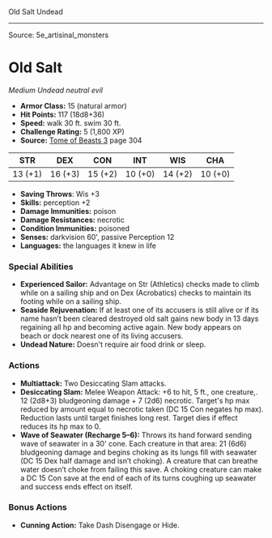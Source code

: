 <MonsterName/>Old Salt</MonsterName>
<CreatureType/>Undead</CreatureType>



---

Source: 5e_artisinal_monsters

# Old Salt

*Medium* *Undead* *neutral evil*

- **Armor Class:** 15 (natural armor)
- **Hit Points:** 117 (18d8+36)
- **Speed:** walk 30 ft. swim 30 ft.
- **Challenge Rating:** 5 (1,800 XP)
- **Source:** [Tome of Beasts 3](https://koboldpress.com/kpstore/product/tome-of-beasts-3-for-5th-edition/) page 304

| STR | DEX | CON | INT | WIS | CHA |
| --- | --- | --- | --- | --- | --- |
| 13 (+1) | 16 (+3) | 15 (+2) | 10 (+0) | 14 (+2) | 10 (+0) |

- **Saving Throws**: Wis +3
- **Skills:** perception +2
- **Damage Immunities:** poison
- **Damage Resistances:** necrotic
- **Condition Immunities:** poisoned
- **Senses:** darkvision 60', passive Perception 12
- **Languages:** the languages it knew in life

### Special Abilities

- **Experienced Sailor:** Advantage on Str (Athletics) checks made to climb while on a sailing ship and on Dex (Acrobatics) checks to maintain its footing while on a sailing ship.
- **Seaside Rejuvenation:** If at least one of its accusers is still alive or if its name hasn’t been cleared destroyed old salt gains new body in 13 days regaining all hp and becoming active again. New body appears on beach or dock nearest one of its living accusers.
- **Undead Nature:** Doesn't require air food drink or sleep.

### Actions

- **Multiattack:** Two Desiccating Slam attacks.
- **Desiccating Slam:** Melee Weapon Attack: +6 to hit, 5 ft., one creature,. 12 (2d8+3) bludgeoning damage + 7 (2d6) necrotic. Target's hp max reduced by amount equal to necrotic taken (DC 15 Con negates hp max). Reduction lasts until target finishes long rest. Target dies if effect reduces its hp max to 0.
- **Wave of Seawater (Recharge 5–6):** Throws its hand forward sending wave of seawater in a 30' cone. Each creature in that area: 21 (6d6) bludgeoning damage and begins choking as its lungs fill with seawater (DC 15 Dex half damage and isn’t choking). A creature that can breathe water doesn’t choke from failing this save. A choking creature can make a DC 15 Con save at the end of each of its turns coughing up seawater and success ends effect on itself.

### Bonus Actions

- **Cunning Action:** Take Dash Disengage or Hide.




